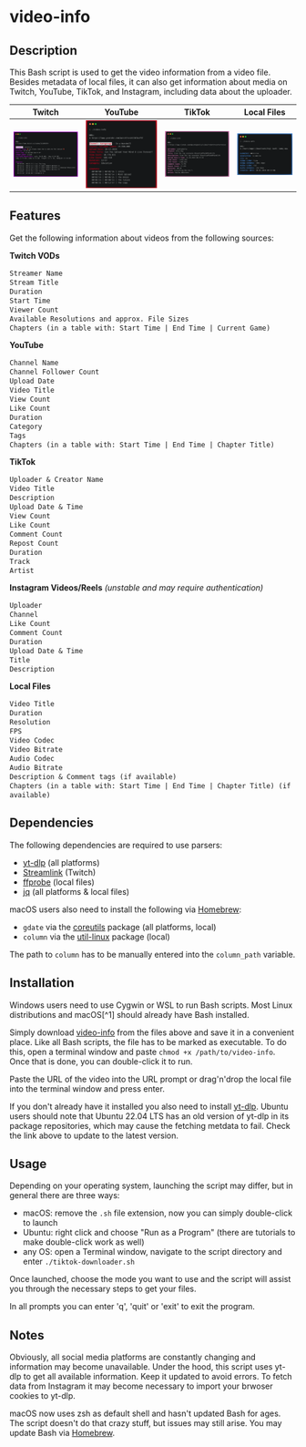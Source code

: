 # video-info

## Description

This Bash script is used to get the video information from a video file.
Besides metadata of local files, it can also get information about media on Twitch, YouTube, TikTok, and Instagram, including data about the uploader.


Twitch                     |  YouTube                   |  TikTok                  |  Local Files   
:-------------------------:|:-------------------------:|:-------------------------:|:-------------------------:
![](https://raw.githubusercontent.com/anga83/video-info/main/screenshots/twitch.png)  |  ![](https://raw.githubusercontent.com/anga83/video-info/main/screenshots/youtube.png) | ![](https://raw.githubusercontent.com/anga83/video-info/main/screenshots/tiktok.png) | ![](https://raw.githubusercontent.com/anga83/video-info/main/screenshots/local.png)

## Features

Get the following information about videos from the following sources:

**Twitch VODs**
````
Streamer Name
Stream Title
Duration
Start Time
Viewer Count
Available Resolutions and approx. File Sizes
Chapters (in a table with: Start Time | End Time | Current Game)
````

**YouTube**

````
Channel Name
Channel Follower Count
Upload Date
Video Title
View Count
Like Count
Duration
Category
Tags
Chapters (in a table with: Start Time | End Time | Chapter Title)
````

**TikTok**

````
Uploader & Creator Name
Video Title
Description
Upload Date & Time
View Count
Like Count
Comment Count
Repost Count
Duration
Track
Artist
````

**Instagram Videos/Reels** _(unstable and may require authentication)_
````
Uploader
Channel
Like Count
Comment Count
Duration
Upload Date & Time
Title
Description
````

**Local Files**

````
Video Title
Duration
Resolution
FPS
Video Codec
Video Bitrate
Audio Codec
Audio Bitrate
Description & Comment tags (if available)
Chapters (in a table with: Start Time | End Time | Chapter Title) (if available)
````

## Dependencies

The following dependencies are required to use parsers:
- [yt-dlp](https://github.com/yt-dlp/yt-dlp) (all platforms)
- [Streamlink](https://streamlink.github.io/) (Twitch)
- [ffprobe](https://ffmpeg.org/download.html) (local files)
- [jq](https://stedolan.github.io/jq/) (all platforms & local files)

macOS users also need to install the following via [Homebrew](https://brew.sh/):
- `gdate` via the [coreutils](https://formulae.brew.sh/formula/util-linux) package (all platforms, local)
- `column` via the [util-linux](https://formulae.brew.sh/formula/util-linux) package (local)

The path to `column` has to be manually entered into the `column_path` variable.

## Installation

Windows users need to use Cygwin or WSL to run Bash scripts. Most Linux distributions and macOS[^1] should already have Bash installed.

Simply download [video-info](https://github.com/anga83/video-info/blob/main/video-info) from the files above and save it in a convenient place. Like all Bash scripts, the file has to be marked as executable. To do this, open a terminal window and paste `chmod +x /path/to/video-info`. Once that is done, you can double-click it to run.

Paste the URL of the video into the URL prompt or drag'n'drop the local file into the terminal window and press enter.

If you don't already have it installed you also need to install [yt-dlp](https://github.com/yt-dlp/yt-dlp).
Ubuntu users should note that Ubuntu 22.04 LTS has an old version of yt-dlp in its package repositories, which may cause the fetching metdata to fail. Check the link above to update to the latest version.

## Usage

Depending on your operating system, launching the script may differ, but in general there are three ways:
- macOS: remove the `.sh` file extension, now you can simply double-click to launch
- Ubuntu: right click and choose "Run as a Program" (there are tutorials to make double-click work as well)
- any OS: open a Terminal window, navigate to the script directory and enter `./tiktok-downloader.sh`

Once launched, choose the mode you want to use and the script will assist you through the necessary steps to get your files.

In all prompts you can enter 'q', 'quit' or 'exit' to exit the program.


## Notes

Obviously, all social media platforms are constantly changing and information may become unavailable. Under the hood, this script uses yt-dlp to get all available information. Keep it updated to avoid errors. To fetch data from Instagram it may become necessary to import your brwoser cookies to yt-dlp.

macOS now uses zsh as default shell and hasn't updated Bash for ages. The script doesn't do that crazy stuff, but issues may still arise. You may update Bash via [Homebrew](https://formulae.brew.sh/formula/bash).

